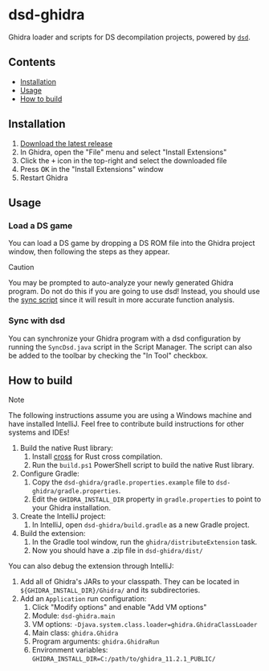# dsd-ghidra
Ghidra loader and scripts for DS decompilation projects, powered by [`dsd`](https://github.com/AetiasHax/ds-decomp).

## Contents
- [Installation](#installation)
- [Usage](#usage)
- [How to build](#how-to-build)

## Installation
1. [Download the latest release](https://github.com/AetiasHax/dsd-ghidra/releases/latest)
2. In Ghidra, open the "File" menu and select "Install Extensions"
3. Click the <kbd>+</kbd> icon in the top-right and select the downloaded file
4. Press <kbd>OK</kbd> in the "Install Extensions" window
5. Restart Ghidra

## Usage

### Load a DS game
You can load a DS game by dropping a DS ROM file into the Ghidra project window, then following the steps as they appear.

> [!CAUTION]
> You may be prompted to auto-analyze your newly generated Ghidra program. Do not do this if you are going to use dsd! Instead, you should use the [sync script](#sync-with-dsd) since it will result in more accurate function analysis.

### Sync with dsd
You can synchronize your Ghidra program with a dsd configuration by running the `SyncDsd.java` script in the Script Manager. The script can also be added to the toolbar by checking the "In Tool" checkbox.

## How to build

> [!NOTE]
> The following instructions assume you are using a Windows machine and have installed IntelliJ. Feel free to contribute build
> instructions for other systems and IDEs!

1. Build the native Rust library:
    1. Install [cross](https://github.com/cross-rs/cross) for Rust cross compilation.
    2. Run the `build.ps1` PowerShell script to build the native Rust library.
2. Configure Gradle:
    1. Copy the `dsd-ghidra/gradle.properties.example` file to `dsd-ghidra/gradle.properties`.
    2. Edit the `GHIDRA_INSTALL_DIR` property in `gradle.properties` to point to your Ghidra installation.
3. Create the IntelliJ project:
    1. In IntelliJ, open `dsd-ghidra/build.gradle` as a new Gradle project.
4. Build the extension:
    1. In the Gradle tool window, run the `ghidra/distributeExtension` task.
    2. Now you should have a .zip file in `dsd-ghidra/dist/`

You can also debug the extension through IntelliJ:
1. Add all of Ghidra's JARs to your classpath. They can be located in `${GHIDRA_INSTALL_DIR}/Ghidra/` and its subdirectories.
2. Add an `Application` run configuration:
    1. Click "Modify options" and enable "Add VM options"
    2. Module: `dsd-ghidra.main`
    3. VM options: `-Djava.system.class.loader=ghidra.GhidraClassLoader`
    4. Main class: `ghidra.Ghidra`
    5. Program arguments: `ghidra.GhidraRun`
    6. Environment variables: `GHIDRA_INSTALL_DIR=C:/path/to/ghidra_11.2.1_PUBLIC/`